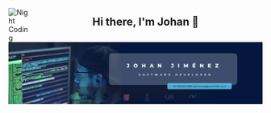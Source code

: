<img alt="Night Coding" src="./assets/Hand%20Wave.gif" width='40' align="left"/><h2 align="center">Hi there, I'm Johan 👋</h2>

![Johan Banner](/assets/banner_johan.png)



<!--
**jjimenezg19/jjimenezg19** is a ✨ _special_ ✨ repository because its `README.md` (this file) appears on your GitHub profile.

Here are some ideas to get you started:

- 🔭 I’m currently working on ...
- 🌱 I’m currently learning ...
- 👯 I’m looking to collaborate on ...
- 🤔 I’m looking for help with ...
- 💬 Ask me about ...
- 📫 How to reach me: ...
- 😄 Pronouns: ...
- ⚡ Fun fact: ...
-->
